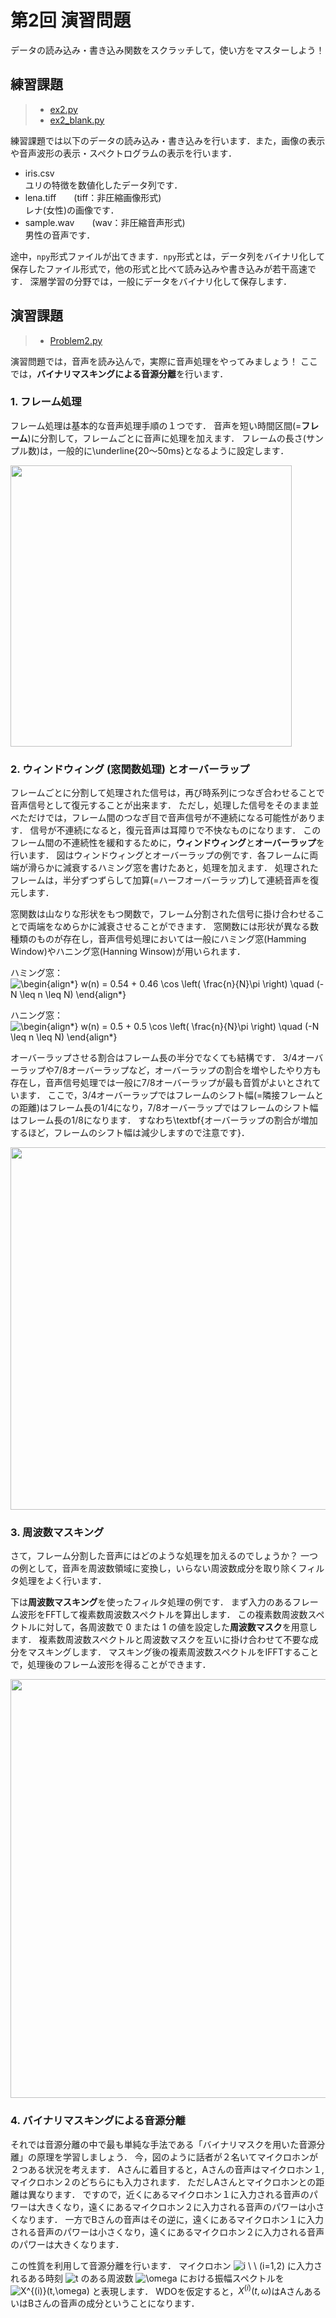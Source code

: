 # 第2回 演習問題

データの読み込み・書き込み関数をスクラッチして，使い方をマスターしよう！

## 練習課題

> - [ex2.py](https://github.com/Shimamura-Lab-SU/Sharing-Knowledge-Database/blob/master/python_exercise/02_IO/ex2.py)
> - [ex2_blank.py](https://raw.githubusercontent.com/Shimamura-Lab-SU/Sharing-Knowledge-Database/master/python_exercise/02_IO/ex2_blank.py)

練習課題では以下のデータの読み込み・書き込みを行います．また，画像の表示や音声波形の表示・スペクトログラムの表示を行います．

   - iris.csv  
     ユリの特徴を数値化したデータ列です．
   - lena.tiff　　(tiff：非圧縮画像形式)  
     レナ(女性)の画像です．   
   - sample.wav　　(wav：非圧縮音声形式)  
     男性の音声です．
     
途中，`npy`形式ファイルが出てきます．`npy`形式とは，データ列をバイナリ化して保存したファイル形式で，他の形式と比べて読み込みや書き込みが若干高速です．
深層学習の分野では，一般にデータをバイナリ化して保存します．

## 演習課題

> - [Problem2.py](https://github.com/Shimamura-Lab-SU/Sharing-Knowledge-Database/blob/master/python_exercise/02_IO/Problem2.py)

演習問題では，音声を読み込んで，実際に音声処理をやってみましょう！
ここでは，**バイナリマスキングによる音源分離**を行います．

### 1. フレーム処理

フレーム処理は基本的な音声処理手順の１つです．
音声を短い時間区間(=**フレーム**)に分割して，フレームごとに音声に処理を加えます．
フレームの長さ(サンプル数)は，一般的に\underline{20～50ms}となるように設定します．

<img src="https://github.com/Shimamura-Lab-SU/Sharing-Knowledge-Database/blob/master/python_exercise/02_IO/framing.png" width="450px">  

### 2. ウィンドウィング (窓関数処理) とオーバーラップ

フレームごとに分割して処理された信号は，再び時系列につなぎ合わせることで音声信号として復元することが出来ます．
ただし，処理した信号をそのまま並べただけでは，フレーム間のつなぎ目で音声信号が不連続になる可能性があります．
信号が不連続になると，復元音声は耳障りで不快なものになります．
このフレーム間の不連続性を緩和するために，**ウィンドウィング**と**オーバーラップ**を行います．
図はウィンドウィングとオーバーラップの例です．各フレームに両端が滑らかに減衰するハミング窓を書けたあと，処理を加えます．
処理されたフレームは，半分ずつずらして加算(=ハーフオーバーラップ)して連続音声を復元します．

窓関数は山なりな形状をもつ関数で，フレーム分割された信号に掛け合わせることで両端をなめらかに減衰させることができます．
窓関数には形状が異なる数種類のものが存在し，音声信号処理においては一般にハミング窓(Hamming Window)やハニング窓(Hanning Winsow)が用いられます．

ハミング窓：  
<img src=
"https://render.githubusercontent.com/render/math?math=%5Cdisplaystyle+%5Cbegin%7Balign%2A%7D%0Aw%28n%29+%3D+0.54+%2B+0.46+%5Ccos+%5Cleft%28+%5Cfrac%7Bn%7D%7BN%7D%5Cpi+%5Cright%29+%5Cquad+%28-N+%5Cleq+n+%5Cleq+N%29%0A%5Cend%7Balign%2A%7D%0A" 
alt="\begin{align*}
w(n) = 0.54 + 0.46 \cos \left( \frac{n}{N}\pi \right) \quad (-N \leq n \leq N)
\end{align*}
">

ハニング窓：  
<img src=
"https://render.githubusercontent.com/render/math?math=%5Cdisplaystyle+%5Cbegin%7Balign%2A%7D%0Aw%28n%29+%3D+0.5+%2B+0.5+%5Ccos+%5Cleft%28+%5Cfrac%7Bn%7D%7BN%7D%5Cpi+%5Cright%29+%5Cquad+%28-N+%5Cleq+n+%5Cleq+N%29%0A%5Cend%7Balign%2A%7D%0A" 
alt="\begin{align*}
w(n) = 0.5 + 0.5 \cos \left( \frac{n}{N}\pi \right) \quad (-N \leq n \leq N)
\end{align*}
">

オーバーラップさせる割合はフレーム長の半分でなくても結構です．
3/4オーバーラップや7/8オーバーラップなど，オーバーラップの割合を増やしたやり方も存在し，音声信号処理では一般に7/8オーバーラップが最も音質がよいとされています．
ここで，3/4オーバーラップではフレームのシフト幅(=隣接フレームとの距離)はフレーム長の1/4になり，7/8オーバーラップではフレームのシフト幅はフレーム長の1/8になります．
すなわち\textbf{オーバーラップの割合が増加するほど，フレームのシフト幅は減少しますので注意です}．


<img src="https://github.com/Shimamura-Lab-SU/Sharing-Knowledge-Database/blob/master/python_exercise/02_IO/processing.png" width="580px">  

### 3. 周波数マスキング

さて，フレーム分割した音声にはどのような処理を加えるのでしょうか？
一つの例として，音声を周波数領域に変換し，いらない周波数成分を取り除くフィルタ処理をよく行います．

下は**周波数マスキング**を使ったフィルタ処理の例です．
まず入力のあるフレーム波形をFFTして複素数周波数スペクトルを算出します．
この複素数周波数スペクトルに対して，各周波数で 0 または 1 の値を設定した**周波数マスク**を用意します．
複素数周波数スペクトルと周波数マスクを互いに掛け合わせて不要な成分をマスキングします．
マスキング後の複素周波数スペクトルをIFFTすることで，処理後のフレーム波形を得ることができます．

<img src="https://github.com/Shimamura-Lab-SU/Sharing-Knowledge-Database/blob/master/python_exercise/02_IO/masking.png" width="670px">  

### 4. バイナリマスキングによる音源分離

それでは音源分離の中で最も単純な手法である「バイナリマスクを用いた音源分離」の原理を学習しましょう．
今，図のように話者が２名いてマイクロホンが２つある状況を考えます．
Aさんに着目すると，Aさんの音声はマイクロホン１, マイクロホン２のどちらにも入力されます．
ただしAさんとマイクロホンとの距離は異なります．
ですので，近くにあるマイクロホン１に入力される音声のパワーは大きくなり，遠くにあるマイクロホン２に入力される音声のパワーは小さくなります．
一方でBさんの音声はその逆に，遠くにあるマイクロホン１に入力される音声のパワーは小さくなり，遠くにあるマイクロホン２に入力される音声のパワーは大きくなります．

この性質を利用して音源分離を行います．
マイクロホン
<img src=
"https://render.githubusercontent.com/render/math?math=%5Ctextstyle+i+%5C+%5C+%28i%3D1%2C2%29%0A" 
alt="i \ \ (i=1,2)">
に入力されるある時刻
<img src=
"https://render.githubusercontent.com/render/math?math=%5Ctextstyle+t%0A" 
alt="t">
のある周波数
<img src=
"https://render.githubusercontent.com/render/math?math=%5Ctextstyle+t%0A" 
alt="\omega">
における振幅スペクトルを
<img src=
"https://render.githubusercontent.com/render/math?math=%5Ctextstyle+X%5E%7B%28i%29%7D%28t%2C%5Comega%29%0A" 
alt="X^{(i)}(t,\omega)
">
と表現します．
WDOを仮定すると，$X^{(i)}(t,\omega)$はAさんあるいはBさんの音声の成分ということになります．
